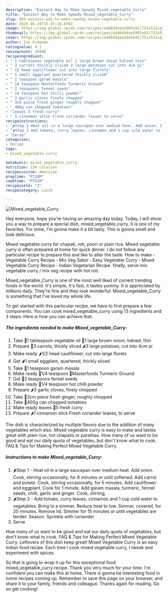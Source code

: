 ```yaml
---
description: "Easiest Way to Make Speedy Mixed_vegetable_Curry"
title: "Easiest Way to Make Speedy Mixed_vegetable_Curry"
slug: 865-easiest-way-to-make-speedy-mixed-vegetable-curry
date: 2020-06-24T15:47:10.676Z
image: https://img-global.cpcdn.com/recipes/e4d6d94ae598fe92/751x532cq70/mixed_vegetable_curry-recipe-main-photo.jpg
thumbnail: https://img-global.cpcdn.com/recipes/e4d6d94ae598fe92/751x532cq70/mixed_vegetable_curry-recipe-main-photo.jpg
cover: https://img-global.cpcdn.com/recipes/e4d6d94ae598fe92/751x532cq70/mixed_vegetable_curry-recipe-main-photo.jpg
author: Ian Freeman
ratingvalue: 4.1
reviewcount: 36898
recipeingredient:
- " 1 tablespoon vegetable oil 1 large brown onion halved thin"
- " 3 carrots thickly sliced 3 large potatoes cut into 4cm pi"
- " 12 head cauliflower cut into large florets"
- " 1 small eggplant quartered thickly sliced"
- " 1 teaspoon garam masala"
- " 14 teaspoon Masterfoods Turmeric Ground"
- " 2 teaspoons fennel seeds"
- " 14 teaspoon hot chilli powder"
- " 3 garlic cloves finely chopped"
- " 3cm piece fresh ginger roughly chopped"
- " 400g can chopped tomatoes"
- "leaves 5 fresh curry"
- " 1 cinnamon stick Fresh coriander leaves to serve"
recipeinstructions:
- "🌶️Step 1 Heat oil in a large saucepan over medium heat. Add onion. Cook, stirring occasionally, for 8 minutes or until softened. Add carrot and potato. Cook, stirring occasionally, for 5 minutes. Add cauliflower and eggplant. Cook for 1 minute. Add garam masala, turmeric, fennel seeds, chilli, garlic and ginger. Cook, stirring,"
- "🌶️Step 2 Add tomato, curry leaves, cinnamon and 1 cup cold water to vegetables. Bring to a simmer. Reduce heat to low. Simmer, covered, for 20 minutes. Remove lid. Simmer for 15 minutes or until vegetables are tender. Season. Sprinkle with coriander"
- "Serve"
categories:
- Recipe
tags:
- mixed_vegetable_curry

katakunci: mixed_vegetable_curry 
nutrition: 234 calories
recipecuisine: American
preptime: "PT28M"
cooktime: "PT41M"
recipeyield: "3"
recipecategory: Lunch

---
```



![Mixed_vegetable_Curry](https://img-global.cpcdn.com/recipes/e4d6d94ae598fe92/751x532cq70/mixed_vegetable_curry-recipe-main-photo.jpg)

Hey everyone, hope you're having an amazing day today. Today, I will show you a way to prepare a special dish, mixed_vegetable_curry. It is one of my favorites. For mine, I'm gonna make it a bit tasty. This is gonna smell and look delicious.

Mixed vegetable curry for chapati, roti, poori or plain rice. Mixed vegetable curry is often prepared at home for quick dinner. I do not follow any particular recipe to prepare this and like to alter the taste. How to make - Vegetable Curry Recipe - Mix Veg Sabzi - Easy Vegetable Curry - Mixed Vegetable Curry Recipe - Indian Vegetarian Recipe. finally, serve mix vegetable curry / mix veg recipe with hot roti.

Mixed_vegetable_Curry is one of the most well liked of current trending foods in the world. It's simple, it's fast, it tastes yummy. It is appreciated by millions daily. They're fine and they look wonderful. Mixed_vegetable_Curry is something that I've loved my whole life.


To get started with this particular recipe, we have to first prepare a few components. You can cook mixed_vegetable_curry using 13 ingredients and 3 steps. Here is how you can achieve that.

<!--inarticleads1-->

##### The ingredients needed to make Mixed_vegetable_Curry:

1. Take  🥒1 tablespoon vegetable oil 🥒1 large brown onion, halved, thin
1. Prepare  🥒3 carrots, thickly sliced 🌶️3 large potatoes, cut into 4cm pi
1. Make ready  🌶️1/2 head cauliflower, cut into large florets
1. Get  🌶️1 small eggplant, quartered, thickly sliced
1. Take  🥕1 teaspoon garam masala
1. Make ready  🥕1/4 teaspoon 🥕Masterfoods Turmeric Ground
1. Get  🌽2 teaspoons fennel seeds
1. Make ready  🌽1/4 teaspoon hot chilli powder
1. Prepare  🌶️3 garlic cloves, finely chopped
1. Take  🥕3cm piece fresh ginger, roughly chopped
1. Take  🍆400g can chopped tomatoes
1. Make ready leaves 🍅5 fresh curry
1. Prepare  🌶️1 cinnamon stick Fresh coriander leaves, to serve


The dish is characterized by multiple flavors due to the addition of many vegetables which also. Mixed vegetable curry is easy to make and tastes great with plain rice, hot chapatis or parathas. How many of us want to be good and eat our daily quota of vegetables, but don&#39;t know what to cook. FAQ &amp; Tips for Making Perfect Mixed Vegetable Curry. 

<!--inarticleads2-->

##### Instructions to make Mixed_vegetable_Curry:

1. 🌶️Step 1 - Heat oil in a large saucepan over medium heat. Add onion. Cook, stirring occasionally, for 8 minutes or until softened. Add carrot and potato. Cook, stirring occasionally, for 5 minutes. Add cauliflower and eggplant. Cook for 1 minute. Add garam masala, turmeric, fennel seeds, chilli, garlic and ginger. Cook, stirring,
1. 🌶️Step 2 - Add tomato, curry leaves, cinnamon and 1 cup cold water to vegetables. Bring to a simmer. Reduce heat to low. Simmer, covered, for 20 minutes. Remove lid. Simmer for 15 minutes or until vegetables are tender. Season. Sprinkle with coriander
1. Serve


How many of us want to be good and eat our daily quota of vegetables, but don&#39;t know what to cook. FAQ &amp; Tips for Making Perfect Mixed Vegetable Curry. Leftovers of this dish keep great! Mixed Vegetable Curry is an easy Indian food recipe. Each time I cook mixed vegetable curry, I tweak and experiment with spices. 

So that is going to wrap it up for this exceptional food mixed_vegetable_curry recipe. Thank you very much for your time. I'm confident you can make this at home. There is gonna be interesting food in home recipes coming up. Remember to save this page on your browser, and share it to your family, friends and colleague. Thanks again for reading. Go on get cooking!
